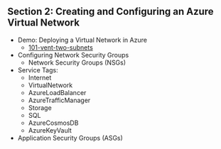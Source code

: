 ## Section 2: Creating and Configuring an Azure Virtual Network
* Demo: Deploying a Virtual Network in Azure
  - [101-vent-two-subnets](https://github.com/Azure/azure-quickstart-templates/tree/master/quickstarts/microsoft.network/vnet-two-subnets)
* Configuring Network Security Groups
  - Network Security Groups (NSGs)
* Service Tags: 
  - Internet
  - VirtualNetwork
  - AzureLoadBalancer
  - AzureTrafficManager
  - Storage
  - SQL
  - AzureCosmosDB
  - AzureKeyVault
* Application Security Groups (ASGs)
  